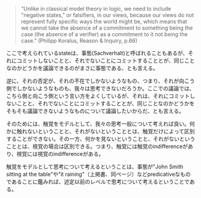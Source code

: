 > “Unlike in classical model theory in logic, we need to include "negative states," or falsifiers, in our views, because our views do not represent fully specific ways the world might be, which means that we cannot take the absence of a commitment to something being the case (the absence of a verifier) as a commitment to it not being the case.” (Philipp Koralus, Reason & Inquiry, p.66)

ここで考えられているstateは、事態(Sachverhalt)と呼ばれることもあるが、それにコミットしないことと、それでないことにコミットすることとが、同じことなのかどうかを議論できるのがまさに事態である、とも言える。

逆に、それの否定が、それの不在でしかないようなもの、つまり、それが向こう側でしかないようなものも、我々は思考できないだろうか。ここでの議論では、こちら側と向こう側という言い方をよくしているが、それは、それにコミットしないことと、それでないことにコミットすることとが、同じことなのかどうかをそもそも議論できないようなものについて議論したいからだ、とも言える。

そのためには、触覚をモデルとして、我々の思考一般について考えれば良い。何かに触れないということと、それがないということとは、触覚だけによって区別することができない。その一方、何かを見ないということと、それがないということとは、視覚の場合は区別できる。つまり、触覚には触覚のindifferenceがあり、視覚には視覚のindifferenceがある。

触覚をモデルとして思考について考えるということは、事態が"John Smith sitting at the table"や"it raining"（上掲書、同ページ）などpredicativeなものであることに鑑みれば、述定以前のレベルで思考について考えるということである。
